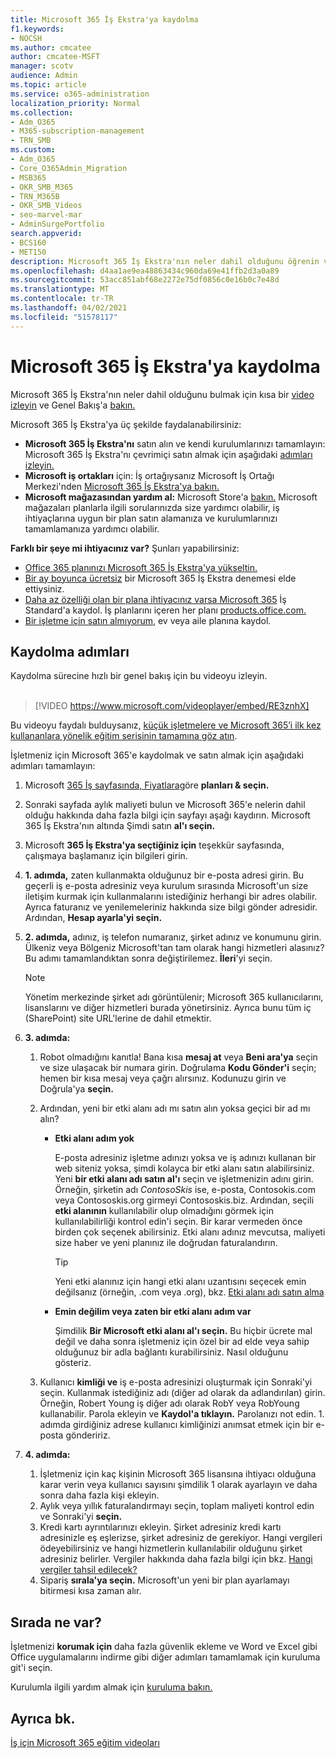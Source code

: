 ```yaml
---
title: Microsoft 365 İş Ekstra'ya kaydolma
f1.keywords:
- NOCSH
ms.author: cmcatee
author: cmcatee-MSFT
manager: scotv
audience: Admin
ms.topic: article
ms.service: o365-administration
localization_priority: Normal
ms.collection:
- Adm_O365
- M365-subscription-management
- TRN_SMB
ms.custom:
- Adm_O365
- Core_O365Admin_Migration
- MSB365
- OKR_SMB_M365
- TRN_M365B
- OKR_SMB_Videos
- seo-marvel-mar
- AdminSurgePortfolio
search.appverid:
- BCS160
- MET150
description: Microsoft 365 İş Ekstra'nın neler dahil olduğunu öğrenin ve Microsoft 365 İş Ekstra'ya kaydolma konusunda adım adım kılavuzdan faydalanın.
ms.openlocfilehash: d4aa1ae9ea48863434c960da69e41ffb2d3a0a89
ms.sourcegitcommit: 53acc851abf68e2272e75df0856c0e16b0c7e48d
ms.translationtype: MT
ms.contentlocale: tr-TR
ms.lasthandoff: 04/02/2021
ms.locfileid: "51578117"
---
```

# <a name="sign-up-for-microsoft-365-business-premium"></a>Microsoft 365 İş Ekstra'ya kaydolma

Microsoft 365 İş Ekstra'nın neler dahil olduğunu bulmak için kısa bir [video izleyin](../business-video/what-is-microsoft-365.md) ve Genel Bakış'a [bakın.](microsoft-365-business-overview.md)

Microsoft 365 İş Ekstra'ya üç şekilde faydalanabilirsiniz:
- **Microsoft 365 İş Ekstra'nı** satın alın ve kendi kurulumlarınızı tamamlayın: Microsoft 365 İş Ekstra'nı çevrimiçi satın almak için aşağıdaki [adımları izleyin.](#sign-up-steps)
- **Microsoft iş ortakları** için: İş ortağıysanız Microsoft İş Ortağı Merkezi'nden [Microsoft 365 İş Ekstra'ya bakın.](get-microsoft-365-business.md)
- **Microsoft mağazasından yardım al:** Microsoft Store'a [bakın.](https://go.microsoft.com/fwlink/?linkid=2109652) Microsoft mağazaları planlarla ilgili sorularınızda size yardımcı olabilir, iş ihtiyaçlarına uygun bir plan satın alamanıza ve kurulumlarınızı tamamlamanıza yardımcı olabilir.

**Farklı bir şeye mi ihtiyacınız var?** Şunları yapabilirsiniz:
- [Office 365 planınızı Microsoft 365 İş Ekstra'ya yükseltin.](migrate-to-microsoft-365-business.md)
- [Bir ay boyunca ücretsiz](https://go.microsoft.com/fwlink/p/?linkid=2102309) bir Microsoft 365 İş Ekstra denemesi elde ettiysiniz.
- [Daha az özelliği olan bir plana ihtiyacınız varsa Microsoft 365](https://go.microsoft.com/fwlink/p/?LinkID=510935) İş Standard'a kaydol. İş planlarını içeren her planı [products.office.com.](https://go.microsoft.com/fwlink/?linkid=2109397)
- [Bir işletme için satın almıyorum,](https://go.microsoft.com/fwlink/?linkid=2109398) ev veya aile planına kaydol. 

## <a name="sign-up-steps"></a>Kaydolma adımları

Kaydolma sürecine hızlı bir genel bakış için bu videoyu izleyin.<br><br>

> [!VIDEO https://www.microsoft.com/videoplayer/embed/RE3znhX] 

Bu videoyu faydalı bulduysanız, [küçük işletmelere ve Microsoft 365’i ilk kez kullananlara yönelik eğitim serisinin tamamına göz atın](https://support.microsoft.com/office/6ab4bbcd-79cf-4000-a0bd-d42ce4d12816).

İşletmeniz için Microsoft 365'e kaydolmak ve satın almak için aşağıdaki adımları tamamlayın:

1. Microsoft [365 İş sayfasında, Fiyatlara](https://go.microsoft.com/fwlink/?linkid=2109654)göre **planları & seçin.** 
2. Sonraki sayfada aylık maliyeti bulun ve Microsoft 365'e nelerin dahil olduğu hakkında daha fazla bilgi için sayfayı aşağı kaydırın. Microsoft 365 İş Ekstra'nın altında Şimdi satın **al'ı seçin.**
3. Microsoft **365 İş Ekstra'ya seçtiğiniz için** teşekkür sayfasında, çalışmaya başlamanız için bilgileri girin.
4. **1. adımda,** zaten kullanmakta olduğunuz bir e-posta adresi girin. Bu geçerli iş e-posta adresiniz veya kurulum sırasında Microsoft'un size iletişim kurmak için kullanmalarını istediğiniz herhangi bir adres olabilir. Ayrıca faturanız ve yenilemeleriniz hakkında size bilgi gönder adresidir. Ardından, **Hesap ayarla'yi seçin.**
5. **2. adımda,** adınız, iş telefon numaranız, şirket adınız ve konumunu girin. Ülkeniz veya Bölgeniz Microsoft'tan tam olarak hangi hizmetleri alasınız? Bu adımı tamamlandıktan sonra değiştirilemez. **İleri**'yi seçin.
    > [!NOTE]
    > Yönetim merkezinde şirket adı görüntülenir; Microsoft 365 kullanıcılarını, lisanslarını ve diğer hizmetleri burada yönetirsiniz. Ayrıca bunu tüm iç (SharePoint) site URL'lerine de dahil etmektir.
6. **3. adımda:**

    1. Robot olmadığını kanıtla! Bana kısa **mesaj at** veya **Beni ara'ya** seçin ve size ulaşacak bir numara girin. Doğrulama **Kodu Gönder'i** seçin; hemen bir kısa mesaj veya çağrı alırsınız. Kodunuzu girin ve Doğrula'ya **seçin.**
    2. Ardından, yeni bir etki alanı adı mı satın alın yoksa geçici bir ad mı alın?

        - **Etki alanı adım yok** 
        
            E-posta adresiniz işletme adınızı yoksa ve iş adınızı kullanan bir web siteniz yoksa, şimdi kolayca bir etki alanı satın alabilirsiniz. Yeni **bir etki alanı adı satın al'ı** seçin ve işletmenizin adını girin. Örneğin, şirketin adı *ContosoSkis* ise, e-posta, Contosokis.com veya Contososkis.org girmeyi Contososkis.biz. Ardından, seçili **etki alanının** kullanılabilir olup olmadığını görmek için kullanılabilirliği kontrol edin'i seçin. Bir karar vermeden önce birden çok seçenek abilirsiniz. Etki alanı adınız mevcutsa, maliyeti size haber ve yeni planınız ile doğrudan faturalandırın. 
       
            > [!TIP]
            > Yeni etki alanınız için hangi etki alanı uzantısını seçecek emin değilsanız (örneğin, .com veya .org), bkz. [Etki alanı adı satın alma](../admin/get-help-with-domains/buy-a-domain-name.md)
        
        - **Emin değilim veya zaten bir etki alanı adım var** 
        
             Şimdilik **Bir Microsoft etki alanı al'ı seçin.** Bu hiçbir ücrete mal değil ve daha sonra işletmeniz için özel bir ad elde veya sahip olduğunuz bir adla bağlantı kurabilirsiniz. Nasıl olduğunu gösteriz.

    3. Kullanıcı **kimliği ve** iş e-posta adresinizi oluşturmak için Sonraki'yi seçin. Kullanmak istediğiniz adı (diğer ad olarak da adlandırılan) girin. Örneğin, Robert Young iş diğer adı olarak RobY veya RobYoung kullanabilir. Parola ekleyin ve **Kaydol'a tıklayın.** Parolanızı not edin. 1. adımda girdiğiniz adrese kullanıcı kimliğinizi anımsat etmek için bir e-posta göndeririz.
7. **4. adımda:** 

    1. İşletmeniz için kaç kişinin Microsoft 365 lisansına  ihtiyacı olduğuna karar verin veya kullanıcı sayısını şimdilik 1 olarak ayarlayın ve daha sonra daha fazla kişi ekleyin. 
    2. Aylık veya yıllık faturalandırmayı seçin, toplam maliyeti kontrol edin ve Sonraki'yi **seçin.** 
    3. Kredi kartı ayrıntılarınızı ekleyin. Şirket adresiniz kredi kartı adresinizle eş eşlerizse, şirket adresiniz de gerekiyor. Hangi vergileri ödeyebilirsiniz ve hangi hizmetlerin kullanılabilir olduğunu şirket adresiniz belirler. Vergiler hakkında daha fazla bilgi için bkz. [Hangi vergiler tahsil edilecek?](../commerce/billing-and-payments/tax-information.md)
    4. Sipariş **sırala'ya seçin.** Microsoft'un yeni bir plan ayarlamayı bitirmesi kısa zaman alır.

## <a name="whats-next"></a>Sırada ne var?

İşletmenizi **korumak için** daha fazla güvenlik ekleme ve Word ve Excel gibi Office uygulamalarını indirme gibi diğer adımları tamamlamak için kuruluma git'i seçin.

Kurulumla ilgili yardım almak için [kuruluma bakın.](set-up.md)

## <a name="see-also"></a>Ayrıca bk.

[İş için Microsoft 365 eğitim videoları](https://support.microsoft.com/office/6ab4bbcd-79cf-4000-a0bd-d42ce4d12816)